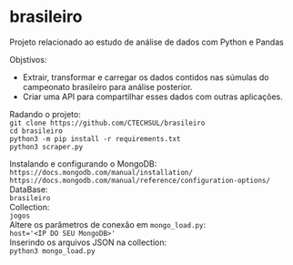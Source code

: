 # brasileiro
Projeto relacionado ao estudo de análise de dados com Python e Pandas

Objstivos:
* Extrair, transformar e carregar os dados contidos nas súmulas do campeonato brasileiro para análise posterior.
* Criar uma API para compartilhar esses dados com outras aplicações.

Radando o projeto:<br>
`git clone https://github.com/CTECHSUL/brasileiro`<br>
`cd brasileiro`<br>
`python3 -m pip install -r requirements.txt`<br>
`python3 scraper.py`<br>

Instalando e configurando o MongoDB:<br>
`https://docs.mongodb.com/manual/installation/`<br>
`https://docs.mongodb.com/manual/reference/configuration-options/`<br>
DataBase:<br>
`brasileiro`<br>
Collection:<br>
`jogos`<br>
Altere os parâmetros de conexão em `mongo_load.py`:<br>
`host='<IP DO SEU MongoDB>'`<br>
Inserindo os arquivos JSON na collection:<br>
`python3 mongo_load.py`<br>
